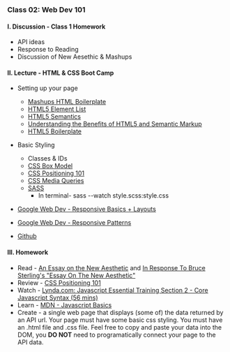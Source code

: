 ### Class 02: Web Dev 101

#### I. Discussion - Class 1 Homework
* API ideas
* Response to Reading
* Discussion of New Aesethic & Mashups

#### II. Lecture - HTML & CSS Boot Camp
* Setting up your page
	* [Mashups HTML Boilerplate](https://github.com/ITP-Mashups/Mashups/tree/master/02_Web_Dev_101/HTML_Boilerplate)
	* [HTML5 Element List](https://developer.mozilla.org/en-US/docs/Web/Guide/HTML/HTML5/HTML5_element_list)	
	* [HTML5 Semantics](http://diveintohtml5.info/semantics.html) 
	* [Understanding the Benefits of HTML5 and Semantic Markup](http://www.webmechanix.com/advantages-of-html5-and-semantic-markup)
	* [HTML5 Boilerplate](http://html5boilerplate.com/)
* Basic Styling
	* Classes & IDs
	* [CSS Box Model](http://css-tricks.com/the-css-box-model/)
	* [CSS Positioning 101](http://alistapart.com/article/css-positioning-101) 
	* [CSS Media Queries](https://developer.mozilla.org/en-US/docs/Web/Guide/CSS/Media_queries)
	* [SASS](http://sass-lang.com)
		*   In terminal- sass --watch style.scss:style.css

* [Google Web Dev - Responsive Basics + Layouts](https://developers.google.com/web/fundamentals/design-and-ui/responsive/)
* [Google Web Dev - Responsive Patterns](https://developers.google.com/web/fundamentals/design-and-ui/responsive/patterns/?hl=en)
* [Github](https://www.github.com)


#### III. Homework
* Read - [An Essay on the New Aesthetic](https://www.wired.com/2012/04/an-essay-on-the-new-aesthetic/) and [In Response To Bruce Sterling's "Essay On The New Aesthetic"](https://creators.vice.com/en_us/article/eza9xa/in-response-to-bruce-sterlings-essay-on-the-new-aesthetic)
* Review - [CSS Positioning 101](http://alistapart.com/article/css-positioning-101)
* Watch - [Lynda.com: Javascript Essential Training Section 2 - Core Javascript Syntax (56 mins)](http://www.nyu.edu/lynda)
* Learn - [MDN - Javascript Basics](https://developer.mozilla.org/en-US/Learn/Getting_started_with_the_web/JavaScript_basics)  
* Create - a single web page that displays (some of) the data returned by an API url. Your page must have some basic css styling. You must have an .html file and .css file. Feel free to copy and paste your data into the DOM, you **DO NOT** need to programatically connect your page to the API data.

